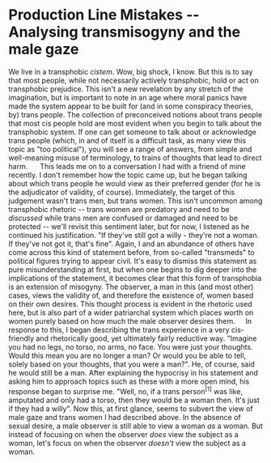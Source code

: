 # Production Line Mistakes -- Analysing transmisogyny and the male gaze

We live in a transphobic *cistem*. Wow, big shock, I know. But this is to say that most people, while not necessarily actively transphobic, hold or act on transphobic prejudice. This isn't a new revelation by any stretch of the imagination, but is important to note in an age where moral panics have made the system appear to be built for (and in some conspiracy theories, by) trans people. The collection of preconceived notions about trans people that most cis people hold are most evident when you begin to talk about the transphobic system. If one can get someone to talk about or acknowledge trans people (which, in and of itself is a difficult task, as many view this topic as "too political"), you will see a range of answers, from simple and well-meaning misuse of terminology, to trains of thoughts that lead to direct harm.
$\quad$ This leads me on to a conversation I had with a friend of mine recently. I don't remember how the topic came up, but he began talking about which trans people he would view as their preferred gender (for he is the adjudicator of validity, of course). Immediately, the target of this judgement wasn't trans men, but trans women. This isn't uncommon among transphobic rhetoric -- trans women are predatory and need to be *discussed* while trans men are confused or damaged and need to be protected -- we'll revisit this sentiment later, but for now, I listened as he continued his justification. "If they've still got a willy - they're not a woman. If they've not got it, that's fine". Again, I and an abundance of others have come across this kind of statement before, from so-called "transmeds" to political figures trying to appear civil. It's easy to dismiss this statement as pure misunderstanding at first, but when one begins to dig deeper into the implications of the statement, it becomes clear that this form of transphobia is an extension of misogyny. The observer, a man in this (and most other) cases, views the validity of, and therefore the existence of, women based on their own desires. This thought process is evident in the rhetoric used here, but is also part of a wider patriarchal system which places worth on women purely based on how much the male observer desires them. 
$\quad$In response to this, I began describing the trans experience in a very cis-friendly and rhetorically good, yet ultimately fairly reductive way. "Imagine you had no legs, no torso, no arms, no face. You were just your thoughts. Would this mean you are no longer a man? Or would you be able to tell, solely based on your thoughts, that you were a man?". He, of course, said he would still be a man. After explaining the hypocrisy in his statement and asking him to approach topics such as these with a more open mind, his response began to surprise me. "Well, no, if a trans person$^{[1]}$ was like, amputated and only had a torso, then they would be a woman then. It's just if they had a willy". Now this, at first glance, seems to subvert the view of male gaze and trans women I had described above. In the absence of sexual desire, a male observer is still able to view a woman *as* a woman. But instead of focusing on when the observer *does* view the subject as a woman, let's focus on when the observer *doesn't* view the subject as a woman. 